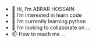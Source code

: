 - 👋 Hi, I’m ABRAR HOSSAIN 
- 👀 I’m interested in learn code
- 🌱 I’m currently learning python 
- 💞️ I’m looking to collaborate on ...
- 📫 How to reach me ...

<!---
hossainabrar is a ✨ special ✨ repository because its `README.md` (this file) appears on your GitHub profile.
You can click the Preview link to take a look at your changes.
--->
